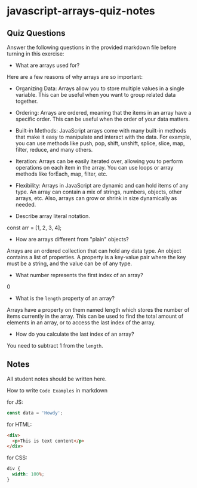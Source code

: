 # javascript-arrays-quiz-notes

## Quiz Questions

Answer the following questions in the provided markdown file before turning in this exercise:

- What are arrays used for?

Here are a few reasons of why arrays are so important:

- Organizing Data: Arrays allow you to store multiple values in a single variable. This can be useful when you want to group related data together.
- Ordering: Arrays are ordered, meaning that the items in an array have a specific order. This can be useful when the order of your data matters.
- Built-in Methods: JavaScript arrays come with many built-in methods that make it easy to manipulate and interact with the data. For example, you can use methods like push, pop, shift, unshift, splice, slice, map, filter, reduce, and many others.
- Iteration: Arrays can be easily iterated over, allowing you to perform operations on each item in the array. You can use loops or array methods like forEach, map, filter, etc.
- Flexibility: Arrays in JavaScript are dynamic and can hold items of any type. An array can contain a mix of strings, numbers, objects, other arrays, etc. Also, arrays can grow or shrink in size dynamically as needed.

- Describe array literal notation.

const arr = [1, 2, 3, 4];

- How are arrays different from "plain" objects?

Arrays are an ordered collection that can hold any data type. An object contains a list of properties. A property is a key-value pair where the key must be a string, and the value can be of any type.

- What number represents the first index of an array?

0

- What is the `length` property of an array?

Arrays have a property on them named length which stores the number of items currently in the array. This can be used to find the total amount of elements in an array, or to access the last index of the array.

- How do you calculate the last index of an array?

You need to subtract 1 from the `length`.

## Notes

All student notes should be written here.

How to write `Code Examples` in markdown

for JS:

```javascript
const data = 'Howdy';
```

for HTML:

```html
<div>
  <p>This is text content</p>
</div>
```

for CSS:

```css
div {
  width: 100%;
}
```
